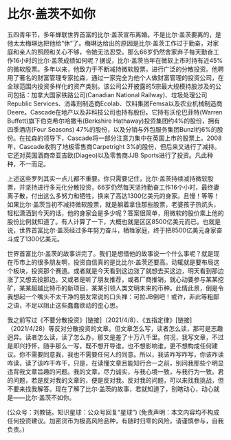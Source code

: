# 比尔·盖茨不如你

五四青年节，多年蝉联世界首富的比尔·盖茨宣布离婚。不是比尔·盖茨要离的，是他太太梅琳达把他给“休”了。梅琳达给出的原因是比尔·盖茨工作过于勤奋，对家庭和亲人的照顾和关心不够，令她无法忍受。那么66岁仍然舍家弃子每天勤奋工作16小时的比尔·盖茨成绩如何呢？据说，比尔·盖茨当年在微软上市时持有近45%的微软股票。多年以来，他致力于不断减持微软股票，进行广泛的分散投资。他聘用了著名的财富管理专家拉森，通过一家完全为他个人做财富管理的投资公司，在全球范围内投资多样化的资产类别。该公司公开披露的5宗最大规模持股涉及的公司包括：加拿大国家铁路公司\(Canadian National Railway\)、垃圾处理公司Republic Services、消毒剂制造商Ecolab、饮料集团Femsa以及农业机械制造商Deere。Cascade在地产以及非科技公司也持有股份。它持有沃伦巴菲特\(Warren Buffett\)旗下伯克希尔哈撒韦\(Berkshire Hathaway\)投资集团约4%的股份，拥有四季酒店\(Four Seasons\) 47%的股份，以及分销与外包服务集团Bunzl约6%的股份。在拉森的领导下，Cascade将一部分注意力集中在英国上市的股票上。2008年，Cascade收购了地板零售商Carpetright 3%的股份，但后来又进行了减持。它还对英国酒商帝亚吉欧\(Diageo\)以及零售商JJB Sports进行了投资。凡此种种，不一而足。

上述这些罗列其实一点儿都不重要。你只需要记住，比尔·盖茨持续减持微软股票，并坚持进行多元化分散投资，66岁仍然每天坚持勤奋工作16个小时，最终妻离子散，付出这么多努力和牺牲，换来了高达1300亿美元的身家。且慢！等等！如果比尔·盖茨当初不减持微软股票，就是躺着拿住那些股票，老婆孩子热炕头，轻松潇洒到今天的话，他的身家会是多少呢？答案很简单，用微软的股价乘上他的股份比例就知道了。有人计算了一下，大概也就是区区8500亿美元而已。也就是说，世界首富比尔·盖茨经过多年努力奋斗，牺牲家庭，终于把8500亿美元身家奋斗成了1300亿美元。

世界首富比尔·盖茨的故事讲完了。我们是想借他的故事说一个什么事呢？就是现在币市上的很多朋友啊，投资自信真的是比比尔·盖茨还要高。动辄就是要布局这个板块，投资那个赛道。或者就是今天看到这边涨了就想去买这边，明天看到那边涨了又想去投那边。又或者是听了朋友推荐，或者厂商推销，就心动要参与某某挖矿，某某超越比特币的新项目，某某引领人类文明未来的币种。此情此景，倒是令我想起一个嘴头不太干净的朋友常说的口头禅：可拉JB倒吧！或许，非此等粗鄙之语，不足以阻止这些蠢蠢欲动的歪心思。

我之前写过《不要分散投资》\[链接\]（2021/4/8）、《五指定律》\[链接\]（2021/4/28）等反对分散投资的文章。但文章怎么写，读者怎么读，那可是志趣迥异。读者怎么读，读了怎么办，那又是差了十万八千里。何况，我写文章，不过是即兴抒怀，随手那么一写，既不想开导谁，也不想影响谁，更不想构成任何建议。你不需要同意我，我也不需要任何人的同意。所以，我该咋写咋写，你该咋读咋读，读了该咋干咋干，只是，在读懂文章且能知行合一之前，别问我那些个明显违背我文章旨趣的问题。我的文章，尽力诚实，与我心境一致，与我行为一致。君的问题，若是反对我的文章的，便是反对我。反对我的问题，可以来找我挑战，但不要来找我解答。现在了解了比尔·盖茨的故事，君就知道了，别瞎动心，动心就是——比尔·盖茨不如你。

\(公众号：刘教链。知识星球：公众号回复“星球”\)  \(免责声明：本文内容均不构成任何投资建议。加密货币为极高风险品种，有随时归零的风险，请谨慎参与，自我负责。\)

